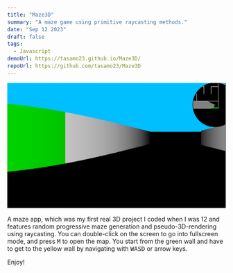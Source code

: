 ```yaml
---
title: "Maze3D"
summary: "A maze game using primitive raycasting methods."
date: "Sep 12 2023"
draft: false
tags:
  - Javascript
demoUrl: https://tasamo23.github.io/Maze3D/
repoUrl: https://github.com/tasamo23/Maze3D
---
```


![Screenshot](./Screenshot.png)

A maze app, which was my first real 3D project I coded when I was 12 and features random progressive maze generation and pseudo-3D-rendering using raycasting. You can double-click on the screen to go into fullscreen mode, and press <kbd>M</kbd> to open the map. You start from the green wall and have to get to the yellow wall by navigating with <kbd>WASD</kbd> or arrow keys.

Enjoy!
